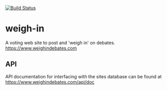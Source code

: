 [![Build Status](https://travis-ci.org/cnolan3/weigh-in.svg?branch=master)](https://travis-ci.org/cnolan3/weigh-in)
# weigh-in
A voting web site to post and 'weigh in' on debates.
https://www.weighindebates.com
## API
API documentation for interfacing with the sites database can be found at https://www.weighindebates.com/api/doc
